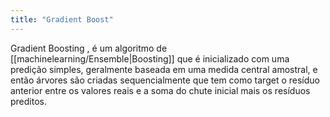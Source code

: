 ```yaml
---
title: "Gradient Boost"
---
```

Gradient Boosting , é um algoritmo de [[machinelearning/Ensemble|Boosting]] que é inicializado com uma predição simples, geralmente baseada em uma medida central amostral, e então árvores são criadas sequencialmente que tem como target o resíduo anterior entre os valores reais e a soma do chute inicial mais os resíduos preditos.


